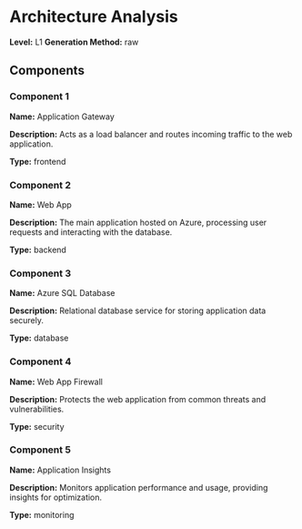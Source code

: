 # Architecture Analysis

**Level:** L1
**Generation Method:** raw

## Components

### Component 1

**Name:** Application Gateway

**Description:** Acts as a load balancer and routes incoming traffic to the web application.

**Type:** frontend

### Component 2

**Name:** Web App

**Description:** The main application hosted on Azure, processing user requests and interacting with the database.

**Type:** backend

### Component 3

**Name:** Azure SQL Database

**Description:** Relational database service for storing application data securely.

**Type:** database

### Component 4

**Name:** Web App Firewall

**Description:** Protects the web application from common threats and vulnerabilities.

**Type:** security

### Component 5

**Name:** Application Insights

**Description:** Monitors application performance and usage, providing insights for optimization.

**Type:** monitoring

